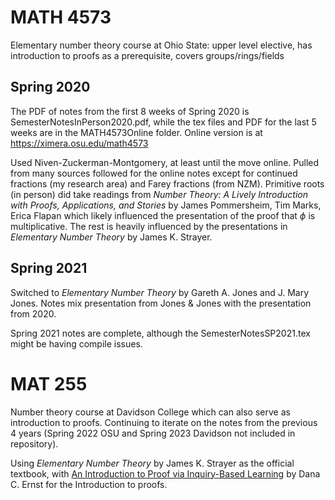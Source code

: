 # MATH 4573

Elementary number theory course at Ohio State: upper level elective, has introduction to proofs as a prerequisite, covers groups/rings/fields

## Spring 2020

The PDF of notes from the first 8 weeks of Spring 2020 is SemesterNotesInPerson2020.pdf, 
while the tex files and PDF for the last 5 weeks are in the MATH4573Online folder. Online version is at https://ximera.osu.edu/math4573

Used Niven-Zuckerman-Montgomery, at least until the move online. 
Pulled from many sources followed for the online notes except for continued fractions (my research area) and Farey fractions (from NZM).
Primitive roots (in person) did take readings from _Number Theory: A Lively Introduction with Proofs, Applications, and Stories_ by James Pommersheim, Tim Marks, Erica Flapan
which likely influenced the presentation of the proof that $\phi$ is multiplicative. 
The rest is heavily influenced by the presentations in _Elementary Number Theory_ by James K. Strayer.

## Spring 2021

Switched to _Elementary Number Theory_ by Gareth A. Jones and J. Mary Jones. Notes mix presentation from Jones \& Jones with the presentation from 2020.

Spring 2021 notes are complete, although the SemesterNotesSP2021.tex might be having compile issues.

# MAT 255

Number theory course at Davidson College which can also serve as introduction to proofs. 
Continuing to iterate on the notes from the previous 4 years (Spring 2022 OSU and Spring 2023 Davidson not included in repository).

Using _Elementary Number Theory_ by James K. Strayer as the official textbook, with [An Introduction to Proof via Inquiry-Based Learning](https://danaernst.com/IBL-IntroToProof/pretext/appendix_elements_of_style.html) by Dana C. Ernst for the Introduction to proofs.

